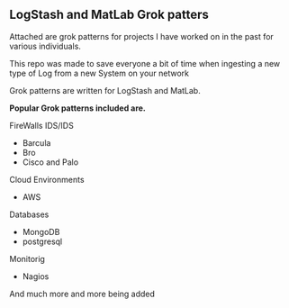 LogStash and MatLab Grok patters
--------------------------------

Attached are grok patterns for projects I have worked on in the past for various individuals. 

This repo was made to save everyone a bit of time when ingesting a new type of Log from a new System on your network

Grok patterns are written for LogStash and MatLab.


**Popular Grok patterns included are.**


FireWalls IDS/IDS
- Barcula
- Bro
- Cisco and Palo
  
Cloud Environments 
- AWS 

Databases 
 - MongoDB
 - postgresql
  

Monitorig  
- Nagios

And much more and more being added